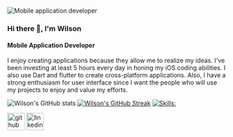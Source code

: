 ![Mobile application developer](https://camo.githubusercontent.com/5ddf73ad3a205111cf8c686f687fc216c2946a75005718c8da5b837ad9de78c9/68747470733a2f2f7468756d62732e6766796361742e636f6d2f4576696c4e657874446576696c666973682d736d616c6c2e676966)

### Hi there 👋, I'm Wilson
#### Mobile Application Developer

I enjoy creating applications because they allow me to realize my ideas. I've been investing at least 5 hours every day in honing my iOS coding abilities. I also use Dart and flutter to create cross-platform applications. Also, I have a strong enthusiasm for user interface since I want the people who will use my projects to enjoy and value my efforts.

![Wilson's GitHub stats](https://github-readme-stats.vercel.app/api?username=wilsonmungai&show_icons=true&theme=transparent)
[![Wilson's GitHub Streak](https://streak-stats.demolab.com/?user=wilsonmungai&theme=transparent)](https://git.io/streak-stats)
[![Skills:](https://skillicons.dev/icons?i=swift,flutter,vscode,firebase,github,figma,stackoverflow,git&theme=light)](https://skillicons.dev)
<!-- [![Top Langs](https://github-readme-stats.vercel.app/api/top-langs/?username=wilsonmungai&layout=compact&theme=transparent)](https://github.com/wilsonmungai/github-readme-stats) -->


[<img src='https://cdn.jsdelivr.net/npm/simple-icons@3.0.1/icons/github.svg' alt='github' height='40'>](https://github.com/WilsonMungai)  [<img src='https://cdn.jsdelivr.net/npm/simple-icons@3.0.1/icons/linkedin.svg' alt='linkedin' height='40'>](https://www.linkedin.com/in/wilson-mungai/)  


